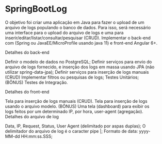 # SpringBootLog

O objetivo foi criar uma aplicação em Java para fazer o upload de um arquivo de logs populando o banco de dados.
Para isso, será necessário uma interface para o upload do arquivo de logs e uma para inserir/editar/listar/consultar/pesquisar (CRUD).
Implementar o back-end com (Spring ou JavaEE/MicroProfile usando java 11) e front-end Angular 6+.

Detalhes do back-end

Definir o modelo de dados no PostgreSQL;
Definir serviços para envio do arquivo de logs fornecido, e inserção dos logs em massa usando JPA (não utilizar spring-data-jpa);
Definir serviços para inserção de logs manuais (CRUD) 
Implementar filtros ou pesquisas de logs;
Testes Unitários;
(BÔNUS) Testes de Integração.


Detalhes do front-end

Tela para inserção de logs manuais (CRUD).
Tela para inserção de logs usando o arquivo modelo.
(BÔNUS) Uma tela (dashboard) para exibir os logs feitos por um determinado IP, por hora, user-agent (agregação).
Detalhes do arquivo de log

Data, IP, Request, Status, User Agent (delimitado por aspas duplas);
O delimitador do arquivo de log é o caracter pipe |;
Formato de data: yyyy-MM-dd HH:mm:ss.SSS;
